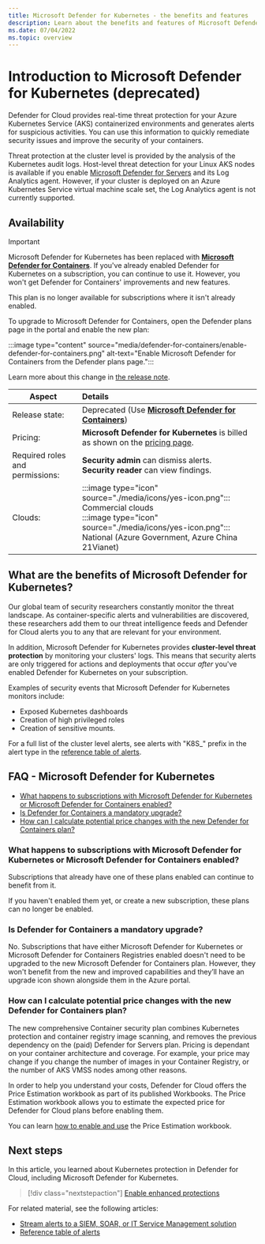 ```yaml
---
title: Microsoft Defender for Kubernetes - the benefits and features
description: Learn about the benefits and features of Microsoft Defender for Kubernetes.
ms.date: 07/04/2022
ms.topic: overview
---
```


# Introduction to Microsoft Defender for Kubernetes (deprecated)


Defender for Cloud provides real-time threat protection for your Azure Kubernetes Service (AKS) containerized environments and generates alerts for suspicious activities. You can use this information to quickly remediate security issues and improve the security of your containers.

Threat protection at the cluster level is provided by the analysis of the Kubernetes audit logs. 
Host-level threat detection for your Linux AKS nodes is available if you enable [Microsoft Defender for Servers](defender-for-servers-introduction.md) and its Log Analytics agent. However, if your cluster is deployed on an Azure Kubernetes Service virtual machine scale set, the Log Analytics agent is not currently supported.

## Availability

> [!IMPORTANT]
> Microsoft Defender for Kubernetes has been replaced with [**Microsoft Defender for Containers**](defender-for-containers-introduction.md). If you've already enabled Defender for Kubernetes on a subscription, you can continue to use it. However, you won't get Defender for Containers' improvements and new features.
>
> This plan is no longer available for subscriptions where it isn't already enabled.
>
> To upgrade to Microsoft Defender for Containers, open the Defender plans page in the portal and enable the new plan:
>
> :::image type="content" source="media/defender-for-containers/enable-defender-for-containers.png" alt-text="Enable Microsoft Defender for Containers from the Defender plans page.":::
>
> Learn more about this change in [the release note](release-notes-archive.md#microsoft-defender-for-containers-plan-released-for-general-availability-ga).


|Aspect|Details|
|----|:----|
|Release state:|Deprecated (Use [**Microsoft Defender for Containers**](defender-for-containers-introduction.md))|
|Pricing:|**Microsoft Defender for Kubernetes** is billed as shown on the [pricing page](https://azure.microsoft.com/pricing/details/defender-for-cloud/).|
|Required roles and permissions:|**Security admin** can dismiss alerts.<br>**Security reader** can view findings.|
|Clouds:|:::image type="icon" source="./media/icons/yes-icon.png"::: Commercial clouds<br>:::image type="icon" source="./media/icons/yes-icon.png"::: National (Azure Government, Azure China 21Vianet)|


## What are the benefits of Microsoft Defender for Kubernetes?

Our global team of security researchers constantly monitor the threat landscape. As container-specific alerts and vulnerabilities are discovered, these researchers add them to our threat intelligence feeds and Defender for Cloud alerts you to any that are relevant for your environment.

In addition, Microsoft Defender for Kubernetes provides **cluster-level threat protection** by monitoring your clusters' logs. This means that security alerts are only triggered for actions and deployments that occur *after* you've enabled Defender for Kubernetes on your subscription.

Examples of security events that Microsoft Defender for Kubernetes monitors include:

- Exposed Kubernetes dashboards
- Creation of high privileged roles
- Creation of sensitive mounts.

For a full list of the cluster level alerts, see alerts with "K8S_" prefix in the alert type in the [reference table of alerts](alerts-reference.md#alerts-k8scluster).

## FAQ - Microsoft Defender for Kubernetes

- [What happens to subscriptions with Microsoft Defender for Kubernetes or Microsoft Defender for Containers enabled?](#what-happens-to-subscriptions-with-microsoft-defender-for-kubernetes-or-microsoft-defender-for-containers-enabled)
- [Is Defender for Containers a mandatory upgrade?](#is-defender-for-containers-a-mandatory-upgrade)
- [How can I calculate potential price changes with the new Defender for Containers plan?](#how-can-i-calculate-potential-price-changes-with-the-new-defender-for-containers-plan)

### What happens to subscriptions with Microsoft Defender for Kubernetes or Microsoft Defender for Containers enabled?

Subscriptions that already have one of these plans enabled can continue to benefit from it.

If you haven't enabled them yet, or create a new subscription, these plans can no longer be enabled.

### Is Defender for Containers a mandatory upgrade?

No. Subscriptions that have either Microsoft Defender for Kubernetes or Microsoft Defender for Containers Registries enabled doesn't need to be upgraded to the new Microsoft Defender for Containers plan. However, they won't benefit from the new and improved capabilities and they’ll have an upgrade icon shown alongside them in the Azure portal. 

### How can I calculate potential price changes with the new Defender for Containers plan?

The new comprehensive Container security plan combines Kubernetes protection and container registry image scanning, and removes the previous dependency on the (paid) Defender for Servers plan. Pricing is dependant on your container architecture and coverage. For example, your price may change if you change the number of images in your Container Registry, or the number of AKS VMSS nodes among other reasons.

In order to help you understand your costs, Defender for Cloud offers the Price Estimation workbook as part of its published Workbooks. The Price Estimation workbook allows you to estimate the expected price for Defender for Cloud plans before enabling them.

You can learn [how to enable and use](https://techcommunity.microsoft.com/t5/microsoft-defender-for-cloud/microsoft-defender-for-cloud-price-estimation-dashboard/ba-p/3247622) the Price Estimation workbook.

## Next steps

In this article, you learned about Kubernetes protection in Defender for Cloud, including Microsoft Defender for Kubernetes.

> [!div class="nextstepaction"]
> [Enable enhanced protections](enable-enhanced-security.md)

For related material, see the following articles:

- [Stream alerts to a SIEM, SOAR, or IT Service Management solution](export-to-siem.md)
- [Reference table of alerts](alerts-reference.md)
